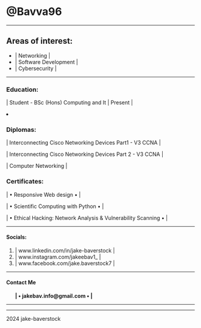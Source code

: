 <!DOCTYPE html>
<html lang="en">
 <head>
   <meta charset="UTF-8">
   <link rel="stylesheet" href="C:\Users\jakeb\OneDrive\Desktop\HTML\New folder\Stylesheet.Github.CSS">
 </head>
<body>
    <wrapper>
<h1>@Bavva96</h1>
<hr>
<section>
<h2>Areas of interest:</h2>
<ul>
<li>| Networking |</li>
<li>| Software Development |</li>
<li>| Cybersecurity |</li>
</ul>
</section>


<hr>
<section>    
<h3>Education:</h3>
<p>| Student - BSc (Hons) Computing and It | Present |</p>
<li>
<h3>Diplomas:</h3>
<p>| Interconnecting Cisco Networking Devices Part1 - V3 CCNA |</p>
<p> | Interconnecting Cisco Networking Devices Part 2 - V3 CCNA | </p>
<p> | Computer Networking | </p>
<h3>Certificates:</h3>
<p> | • Responsive Web design • | </p>
<p> | • Scientific Computing with Python • |</p>
<p> | • Ethical Hacking: Network Analysis & Vulnerability Scanning • | </p>
</li>
</section>


<hr>
<section>
<h4>Socials:</h4>
<ol>
<li>| www.linkedin.com/in/jake-baverstock |</li>
<li>| www.instagram.com/jakeebav1_ |</li>
<li>| www.facebook.com/jake.baverstock7 |</li>
</ol>
<hr>
<h4>Contact Me</h4>
<ul>
<p><b>| • jakebav.info@gmail.com • | </b></p>
</ul>
<hr>
</section>

<hr>
<footer>2024 jake-baverstock</footer>
</wrapper>
</body>
</html>
